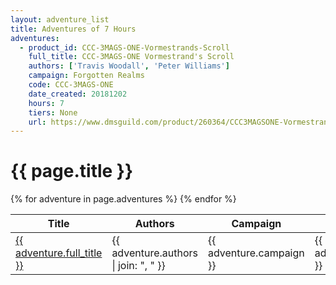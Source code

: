 ```yaml
---
layout: adventure_list
title: Adventures of 7 Hours
adventures:
  - product_id: CCC-3MAGS-ONE-Vormestrands-Scroll
    full_title: CCC-3MAGS-ONE Vormestrand's Scroll
    authors: ['Travis Woodall', 'Peter Williams']
    campaign: Forgotten Realms
    code: CCC-3MAGS-ONE
    date_created: 20181202
    hours: 7
    tiers: None
    url: https://www.dmsguild.com/product/260364/CCC3MAGSONE-Vormestrands-Scroll?filters=45470_0_0_0_0_0_0_0
---
```


<h1 class="page-title">{{ page.title }}</h1>

<table class="adventure-table">
  <thead>
    <tr>
      <th>Title</th>
      <th>Authors</th>
      <th>Campaign</th>
      <th>Code</th>
      <th>Date</th>
      <th>Hours</th>
      <th>Tier</th>
    </tr>
  </thead>
  <tbody>
    {% for adventure in page.adventures %}
    <tr>
      <td><a href="{{ adventure.url }}">{{ adventure.full_title }}</a></td>
      <td>{{ adventure.authors | join: ", " }}</td>
      <td>{{ adventure.campaign }}</td>
      <td>{{ adventure.code }}</td>
      <td>{{ adventure.date_created }}</td>
      <td>{{ adventure.hours }}</td>
      <td>{{ adventure.tiers }}</td>
    </tr>
    {% endfor %}
  </tbody>
</table>
